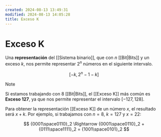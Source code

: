 ```yaml
---
created: 2024-08-13 13:49:31
modified: 2024-08-13 14:05:28
title: Exceso K
---
```


# Exceso K

Una **representación** del [[Sistema binario]], que con $n$ [[Bit|Bits]] y un exceso $k$, nos permite representar $2^n$ números en el siguiente intervalo.

$$
\left[
-k,
2^n - 1 - k
\right]
$$

> [!note]
> Si estamos trabajando con 8 [[Bit|Bits]], el [[Exceso K]] más común es **Exceso 127**, ya que nos permite representar el intervalo $[-127, 128]$.

Para obtener la representación [[Exceso K]] de un número $x$, el resultado será $x + k$. Por ejemplo, si trabajamos con $n = 8$, $k = 127$ y $x = 22$:

$$
{0001\space0110}_2 \Rightarrow
{0001\space0110}_2 + {0111\space1111}_2 = {1001\space0101}_2
$$
